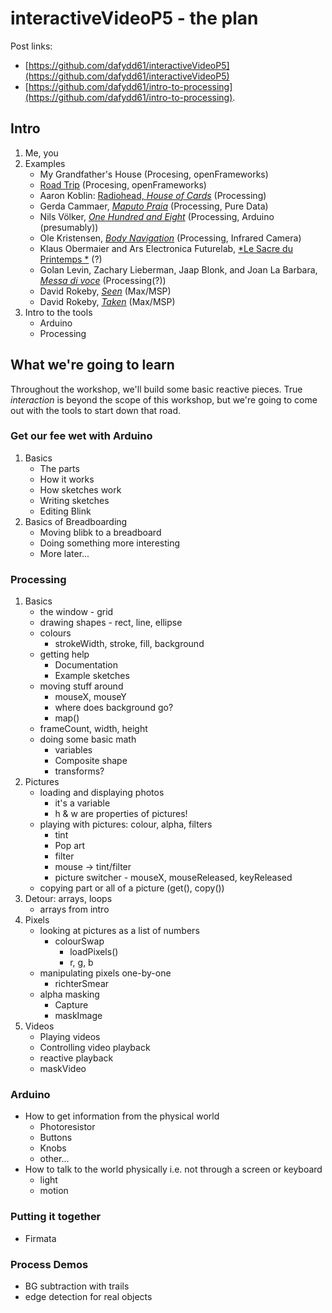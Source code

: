 # interactiveVideoP5 - the plan

Post links:

- [https://github.com/dafydd61/interactiveVideoP5](https://github.com/dafydd61/interactiveVideoP5)
- [https://github.com/dafydd61/intro-to-processing](https://github.com/dafydd61/intro-to-processing).

## Intro

1. Me, you
1. Examples
	- My Grandfather's House (Procesing, openFrameworks)
	- [Road Trip](https://vimeo.com/193215771) (Procesing, openFrameworks)
	- Aaron Koblin: [Radiohead, *House of Cards*](https://github.com/dataarts/radiohead) (Processing)
	- Gerda Cammaer, [*Maputo Praia*](https://vimeo.com/76016374) (Processing, Pure Data)
	- Nils Völker, [*One Hundred and Eight*](http://nilsvoelker.com/content/onehundredandeight/index.html) (Processing, Arduino (presumably))
	- Ole Kristensen, [*Body Navigation*](https://vimeo.com/1362832) (Processing, Infrared Camera)
	- Klaus Obermaier and Ars Electronica Futurelab, [*Le Sacre du Printemps *](http://www.exile.at/sacre/) (?)
	- Golan Levin, Zachary Lieberman, Jaap Blonk, and Joan La Barbara, [*Messa di voce*](http://www.youtube.com/watch?v=GfoqiyB1ndE) (Processing(?))
	- David Rokeby, [*Seen*](https://vimeo.com/6012986) (Max/MSP)
	- David Rokeby, [*Taken*](https://vimeo.com/17139664) (Max/MSP)
1. Intro to the tools
	- Arduino
	- Processing
 
## What we're going to learn

Throughout the workshop, we'll build some basic reactive pieces. True *interaction* is beyond the scope of this workshop, but we're going to come out with the tools to start down that road.

### Get our fee wet with Arduino

1. Basics
	- The parts
	- How it works
	- How sketches work
	- Writing sketches
	- Editing Blink
2. Basics of Breadboarding
	- Moving blibk to a breadboard
	- Doing something more interesting
	- More later...

### Processing

1. Basics
	- the window - grid
	- drawing shapes - rect, line, ellipse
	- colours
		- strokeWidth, stroke, fill, background
	- getting help
		- Documentation
		- Example sketches
	- moving stuff around
		- mouseX, mouseY
		- where does background go?
		- map()
	- frameCount, width, height
	- doing some basic math
		- variables
		- Composite shape
		- transforms?
1. Pictures
	- loading and displaying photos
		- it's a variable
		- h & w are properties of pictures!
	- playing with pictures: colour, alpha, filters
		- tint
		- Pop art
		- filter
		- mouse -> tint/filter
		- picture switcher - mouseX, mouseReleased, keyReleased
	- copying part or all of a picture (get(), copy())
1. Detour: arrays, loops
	- arrays from intro
1. Pixels
	- looking at pictures as a list of numbers
		- colourSwap
			- loadPixels()
			- r, g, b
	- manipulating pixels one-by-one
		- richterSmear
	- alpha masking
		- Capture
		- maskImage
2. Videos
	- Playing videos
	- Controlling video playback
	- reactive playback
	- maskVideo
   
### Arduino

- How to get information from the physical world
	- Photoresistor
	- Buttons
	- Knobs
	- other...
- How to talk to the world physically i.e. not through a screen or keyboard
	- light
	- motion

### Putting it together

- Firmata

### Process Demos

- BG subtraction with trails
- edge detection for real objects